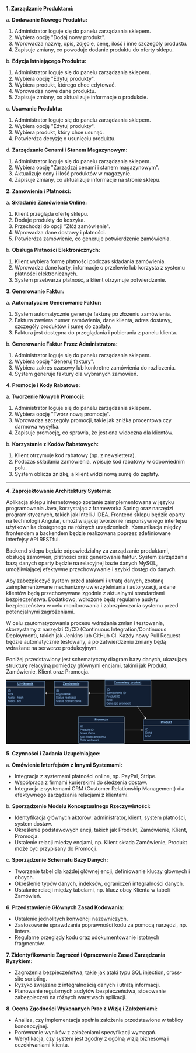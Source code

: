 **1. Zarządzanie Produktami:**

a. **Dodawanie Nowego Produktu:**
   1. Administrator loguje się do panelu zarządzania sklepem.
   2. Wybiera opcję "Dodaj nowy produkt".
   3. Wprowadza nazwę, opis, zdjęcie, cenę, ilość i inne szczegóły produktu.
   4. Zapisuje zmiany, co powoduje dodanie produktu do oferty sklepu.

b. **Edycja Istniejącego Produktu:**
   1. Administrator loguje się do panelu zarządzania sklepem.
   2. Wybiera opcję "Edytuj produkty".
   3. Wybiera produkt, którego chce edytować.
   4. Wprowadza nowe dane produktu.
   5. Zapisuje zmiany, co aktualizuje informacje o produkcie.

c. **Usuwanie Produktu:**
   1. Administrator loguje się do panelu zarządzania sklepem.
   2. Wybiera opcję "Edytuj produkty".
   3. Wybiera produkt, który chce usunąć.
   4. Potwierdza decyzję o usunięciu produktu.

d. **Zarządzanie Cenami i Stanem Magazynowym:**
   1. Administrator loguje się do panelu zarządzania sklepem.
   2. Wybiera opcję "Zarządzaj cenami i stanem magazynowym".
   3. Aktualizuje ceny i ilość produktów w magazynie.
   4. Zapisuje zmiany, co aktualizuje informacje na stronie sklepu.

**2. Zamówienia i Płatności:**

a. **Składanie Zamówienia Online:**
   1. Klient przegląda ofertę sklepu.
   2. Dodaje produkty do koszyka.
   3. Przechodzi do opcji "Złóż zamówienie".
   4. Wprowadza dane dostawy i płatności.
   5. Potwierdza zamówienie, co generuje potwierdzenie zamówienia.

b. **Obsługa Płatności Elektronicznych:**
   1. Klient wybiera formę płatności podczas składania zamówienia.
   2. Wprowadza dane karty, informacje o przelewie lub korzysta z systemu płatności elektronicznych.
   3. System przetwarza płatność, a klient otrzymuje potwierdzenie.

**3. Generowanie Faktur:**

a. **Automatyczne Generowanie Faktur:**
   1. System automatycznie generuje fakturę po złożeniu zamówienia.
   2. Faktura zawiera numer zamówienia, dane klienta, adres dostawy, szczegóły produktów i sumę do zapłaty.
   3. Faktura jest dostępna do przeglądania i pobierania z panelu klienta.

b. **Generowanie Faktur Przez Administratora:**
   1. Administrator loguje się do panelu zarządzania sklepem.
   2. Wybiera opcję "Generuj faktury".
   3. Wybiera zakres czasowy lub konkretne zamówienia do rozliczenia.
   4. System generuje faktury dla wybranych zamówień.

**4. Promocje i Kody Rabatowe:**

a. **Tworzenie Nowych Promocji:**
   1. Administrator loguje się do panelu zarządzania sklepem.
   2. Wybiera opcję "Twórz nową promocję".
   3. Wprowadza szczegóły promocji, takie jak zniżka procentowa czy darmowa wysyłka.
   4. Zapisuje promocję, co sprawia, że jest ona widoczna dla klientów.

b. **Korzystanie z Kodów Rabatowych:**
   1. Klient otrzymuje kod rabatowy (np. z newslettera).
   2. Podczas składania zamówienia, wpisuje kod rabatowy w odpowiednim polu.
   3. System oblicza zniżkę, a klient widzi nową sumę do zapłaty.



-------------------------------------------

**4. Zaprojektowanie Architektury Systemu:**

Aplikacja sklepu internetowego zostanie zaimplementowana w języku programowania Java, korzystając z frameworka Spring oraz narzędzi programistycznych, takich jak IntelliJ IDEA. Frontend sklepu będzie oparty na technologii Angular, umożliwiającej tworzenie responsywnego interfejsu użytkownika dostępnego na różnych urządzeniach. Komunikacja między frontendem a backendem będzie realizowana poprzez zdefiniowane interfejsy API RESTful.

Backend sklepu będzie odpowiedzialny za zarządzanie produktami, obsługę zamówień, płatności oraz generowanie faktur. System zarządzania bazą danych oparty będzie na relacyjnej bazie danych MySQL, umożliwiającej efektywne przechowywanie i szybki dostęp do danych.

Aby zabezpieczyć system przed atakami i utratą danych, zostaną zaimplementowane mechanizmy uwierzytelniania i autoryzacji, a dane klientów będą przechowywane zgodnie z aktualnymi standardami bezpieczeństwa. Dodatkowo, wdrożone będą regularne audyty bezpieczeństwa w celu monitorowania i zabezpieczania systemu przed potencjalnymi zagrożeniami.

W celu zautomatyzowania procesu wdrażania zmian i testowania, skorzystamy z narzędzi CI/CD (Continuous Integration/Continuous Deployment), takich jak Jenkins lub GitHub CI. Każdy nowy Pull Request będzie automatycznie testowany, a po zatwierdzeniu zmiany będą wdrażane na serwerze produkcyjnym.

Poniżej przedstawiony jest schematyczny diagram bazy danych, ukazujący strukturę relacyjną pomiędzy głównymi encjami, takimi jak Produkt, Zamówienie, Klient oraz Promocja.

![BazaDanychOpaque](BazaDanychOpaque.png)

**5. Czynności i Zadania Uzupełniające:**

a. **Omówienie Interfejsów z Innymi Systemami:**
   - Integracja z systemami płatności online, np. PayPal, Stripe.
   - Współpraca z firmami kurierskimi do śledzenia dostaw.
   - Integracja z systemami CRM (Customer Relationship Management) dla efektywnego zarządzania relacjami z klientami.

b. **Sporządzenie Modelu Konceptualnego Rzeczywistości:**
   - Identyfikacja głównych aktorów: administrator, klient, system płatności, system dostaw.
   - Określenie podstawowych encji, takich jak Produkt, Zamówienie, Klient, Promocja.
   - Ustalenie relacji między encjami, np. Klient składa Zamówienie, Produkt może być przypisany do Promocji.

c. **Sporządzenie Schematu Bazy Danych:**
   - Tworzenie tabel dla każdej głównej encji, definiowanie kluczy głównych i obcych.
   - Określenie typów danych, indeksów, ograniczeń integralności danych.
   - Ustalanie relacji między tabelami, np. klucz obcy Klienta w tabeli Zamówień.

**6. Przedstawienie Głównych Zasad Kodowania:**
   - Ustalenie jednolitych konwencji nazewniczych.
   - Zastosowanie sprawdzania poprawności kodu za pomocą narzędzi, np. linters.
   - Regularne przeglądy kodu oraz udokumentowanie istotnych fragmentów.

**7. Zidentyfikowanie Zagrożeń i Opracowanie Zasad Zarządzania Ryzykiem:**
   - Zagrożenia bezpieczeństwa, takie jak ataki typu SQL injection, cross-site scripting.
   - Ryzyko związane z integralnością danych i utratą informacji.
   - Planowanie regularnych audytów bezpieczeństwa, stosowanie zabezpieczeń na różnych warstwach aplikacji.

**8. Ocena Zgodności Wykonanych Prac z Wizją i Założeniami:**
   - Analiza, czy implementacja spełnia założenia przedstawione w tablicy koncepcyjnej.
   - Porównanie wyników z założeniami specyfikacji wymagań.
   - Weryfikacja, czy system jest zgodny z ogólną wizją biznesową i oczekiwaniami klienta.
